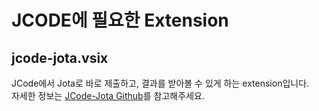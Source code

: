 # JCODE에 필요한 Extension

## jcode-jota.vsix

JCode에서 Jota로 바로 제출하고, 결과를 받아볼 수 있게 하는 extension입니다.  
자세한 정보는 [JCode-Jota Github]('https://github.com/Sabro98/jcode-jota')를 참고해주세요.
